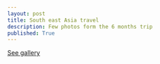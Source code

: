 ```yaml
---
layout: post
title: South east Asia travel
description: Few photos form the 6 months trip
published: True
---
```


[See gallery](/travels)
